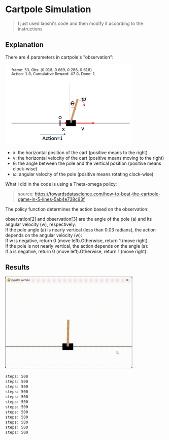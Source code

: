 # Cartpole Simulation    
>I just used laoshi's code and then modify it according to the instructions   

## Explanation   
There are 4 parameters in cartpole's "observation":   

<img src="Cartt.png" width="400"/>    

- x: the horizontal position of the cart (positive means to the right)   
- v: the horizontal velocity of the cart (positive means moving to the right)   
- θ: the angle between the pole and the vertical position (positive means clock-wise)   
- ω: angular velocity of the pole (positive means rotating clock-wise)   

What I did in the code is using a Theta-omega policy:
> source: https://towardsdatascience.com/how-to-beat-the-cartpole-game-in-5-lines-5ab4e738c93f    

The policy function determines the action based on the observation:

observation[2] and observation[3] are the angle of the pole (a) and its angular velocity (w), respectively.   
If the pole angle (a) is nearly vertical (less than 0.03 radians), the action depends on the angular velocity (w):  
If w is negative, return 0 (move left).Otherwise, return 1 (move right).   
If the pole is not nearly vertical, the action depends on the angle (a):   
If a is negative, return 0 (move left).Otherwise, return 1 (move right).   


## Results   

<img src="Cart.gif" width="400"/>    

```
steps: 500
steps: 500
steps: 500
steps: 500
steps: 500
steps: 500
steps: 500
steps: 500
steps: 500
steps: 500
steps: 500
steps: 500
```
